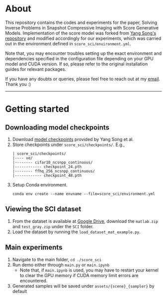 # About
This repository contains the codes and experiments for the paper, Solving Inverse Problems in Snapshot Compressive Imaging with Score Generative Models. Implementation of the score model was forked from [Yang Song's repository](https://github.com/yang-song/score_sde_pytorch) and modified accordingly for our experiments, which was carried out in the environment defined in `score_sci/environment.yml`.

Note that, you may encounter troubles setting up the exact environment and dependencies specified in the configuration file depending on your GPU model and CUDA version. If so, please refer to the original installation guides for relevant packages.

If you have any doubts or queries, please feel free to reach out at my [email](zhenyuen.dev@gmail.com). Thank you :)

---

# Getting started
## Downloading model checkpoints
1. Download [model checkpoints](https://drive.google.com/drive/folders/1tFmF_uh57O6lx9ggtZT_5LdonVK2cV-e?usp=sharing) provided by Yang Song et al.
2. Store checkpoints under `score_sci/checkpoints/`. E.g.,
    ```
    | score_sci/checkpoints/
    |---- ve/
    |-------- cifar10_ncsnpp_continuous/
    |------------ checkpoint_24.pth
    |-------- ffhq_256_ncsnpp_continuous/
    |------------ checkpoint_48.pth
    ```
3. Setup Conda environment.
    ```
    conda env create --name envname --file=score_sci/environment.yml
    ```

## Viewing the SCI dataset
1. From the dataset is available at [Google Drive](https://drive.google.com/drive/folders/1OAwDAtdy7Nj8ECCUgLEj4AHQD3OoTgWU?usp=sharing), download the `matlab.zip` and `test_gray.zip` under the `SCI` folder.
2. Load the dataset by running the `load_dataset_mat_example.py`.


## Main experiments
1. Navigate to the main folder, `cd ./score_sci`
2. Run demo either through `main.py` or `main.ipynb`
    - Note that, if `main.ipynb` is used, you may have to restart your kernel to clear the GPU memory if CUDA memory limit errors are encountered.
3. Generated samples will be saved under `assets/{scene}_{sampler}` by default

